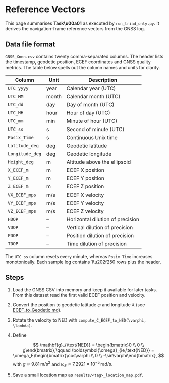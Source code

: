 # Reference Vectors

This page summarises **Task\u00a01** as executed by `run_triad_only.py`. It derives the navigation-frame reference vectors from the GNSS log.

## Data file format

`GNSS_Xnnn.csv` contains twenty comma-separated columns. The header lists the
timestamp, geodetic position, ECEF coordinates and GNSS quality metrics. The
table below spells out the column names and units for clarity.

| Column          | Unit  | Description                            |
|-----------------|------|----------------------------------------|
| `UTC_yyyy`      | year | Calendar year (UTC)                    |
| `UTC_MM`        | month| Calendar month (UTC)                   |
| `UTC_dd`        | day  | Day of month (UTC)                     |
| `UTC_HH`        | hour | Hour of day (UTC)                      |
| `UTC_mm`        | min  | Minute of hour (UTC)                   |
| `UTC_ss`        | s    | Second of minute (UTC)                 |
| `Posix_Time`    | s    | Continuous Unix time                   |
| `Latitude_deg`  | deg  | Geodetic latitude                      |
| `Longitude_deg` | deg  | Geodetic longitude                     |
| `Height_deg`    | m    | Altitude above the ellipsoid           |
| `X_ECEF_m`      | m    | ECEF X position                        |
| `Y_ECEF_m`      | m    | ECEF Y position                        |
| `Z_ECEF_m`      | m    | ECEF Z position                        |
| `VX_ECEF_mps`   | m/s  | ECEF X velocity                        |
| `VY_ECEF_mps`   | m/s  | ECEF Y velocity                        |
| `VZ_ECEF_mps`   | m/s  | ECEF Z velocity                        |
| `HDOP`          | –    | Horizontal dilution of precision       |
| `VDOP`          | –    | Vertical dilution of precision         |
| `PDOP`          | –    | Position dilution of precision         |
| `TDOP`          | –    | Time dilution of precision             |

The `UTC_ss` column resets every minute, whereas `Posix_Time` increases
monotonically. Each sample log contains 1\u202f250 rows plus the header.

## Steps

1. Load the GNSS CSV into memory and keep it available for later tasks. From
   this dataset read the first valid ECEF position and velocity.
2. Convert the position to geodetic latitude $\varphi$ and longitude $\lambda$ (see [ECEF_to_Geodetic.md](../docs/ECEF_to_Geodetic.md)).
3. Rotate the velocity to NED with `compute_C_ECEF_to_NED(\varphi, \lambda)`.
4. Define

   $$
   \mathbf{g}_{\text{NED}} = \begin{bmatrix}0 \\ 0 \\ g\end{bmatrix},\qquad
   \boldsymbol{\omega}_{ie,\text{NED}} = \omega_E\begin{bmatrix}\cos\varphi \\ 0 \\ -\sin\varphi\end{bmatrix},
   $$
   with $g \approx 9.81\,\mathrm{m/s^2}$ and $\omega_E \approx 7.2921\times10^{-5}\,\mathrm{rad/s}$.
5. Save a small location map as `results/<tag>_location_map.pdf`.
